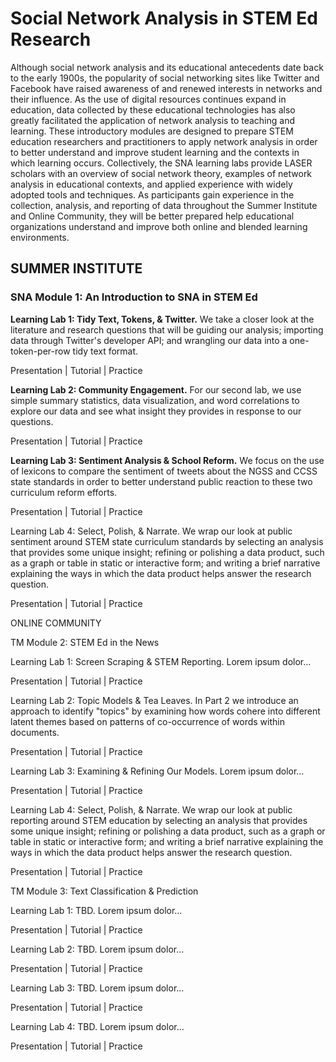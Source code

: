 # Social Network Analysis in STEM Ed Research

Although social network analysis and its educational antecedents date back to the early 1900s, the popularity of social networking sites like Twitter and Facebook have raised awareness of and renewed interests in networks and their influence. As the use of digital resources continues expand in education, data collected by these educational technologies has also greatly facilitated the application of network analysis to teaching and learning. These introductory modules are designed to prepare STEM education researchers and practitioners to apply network analysis in order to better understand and improve student learning and the contexts in which learning occurs. Collectively, the SNA learning labs provide LASER scholars with an overview of social network theory, examples of network analysis in educational contexts, and applied experience with widely adopted tools and techniques. As participants gain experience in the collection, analysis, and reporting of data throughout the Summer Institute and Online Community, they will be better prepared help educational organizations understand and improve both online and blended learning environments.

## SUMMER INSTITUTE

### SNA Module 1: An Introduction to SNA in STEM Ed

**Learning Lab 1: Tidy Text, Tokens, & Twitter.** We take a closer look at the literature and research questions that will be guiding our analysis; importing data through Twitter's developer API; and wrangling our data into a one-token-per-row tidy text format.

Presentation \| Tutorial \| Practice

**Learning Lab 2: Community Engagement.** For our second lab, we use simple summary statistics, data visualization, and word correlations to explore our data and see what insight they provides in response to our questions.

Presentation \| Tutorial \| Practice

**Learning Lab 3: Sentiment Analysis & School Reform.** We focus on the use of lexicons to compare the sentiment of tweets about the NGSS and CCSS state standards in order to better understand public reaction to these two curriculum reform efforts.

Presentation \| Tutorial \| Practice

Learning Lab 4: Select, Polish, & Narrate. We wrap our look at public sentiment around STEM state curriculum standards by selecting an analysis that provides some unique insight; refining or polishing a data product, such as a graph or table in static or interactive form; and writing a brief narrative explaining the ways in which the data product helps answer the research question.

Presentation \| Tutorial \| Practice

ONLINE COMMUNITY

TM Module 2: STEM Ed in the News

Learning Lab 1: Screen Scraping & STEM Reporting. Lorem ipsum dolor…

Presentation \| Tutorial \| Practice

Learning Lab 2: Topic Models & Tea Leaves. In Part 2 we introduce an approach to identify "topics" by examining how words cohere into different latent themes based on patterns of co-occurrence of words within documents.

Presentation \| Tutorial \| Practice

Learning Lab 3: Examining & Refining Our Models. Lorem ipsum dolor…

Presentation \| Tutorial \| Practice

Learning Lab 4: Select, Polish, & Narrate. We wrap our look at public reporting around STEM education by selecting an analysis that provides some unique insight; refining or polishing a data product, such as a graph or table in static or interactive form; and writing a brief narrative explaining the ways in which the data product helps answer the research question.

Presentation \| Tutorial \| Practice

TM Module 3: Text Classification & Prediction

Learning Lab 1: TBD. Lorem ipsum dolor…

Presentation \| Tutorial \| Practice

Learning Lab 2: TBD. Lorem ipsum dolor…

Presentation \| Tutorial \| Practice

Learning Lab 3: TBD. Lorem ipsum dolor…

Presentation \| Tutorial \| Practice

Learning Lab 4: TBD. Lorem ipsum dolor…

Presentation \| Tutorial \| Practice
